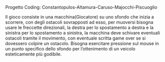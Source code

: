 Progetto Coding:
Constantopulos-Altamura-Caruso-Majocchi-Piscuoglio

Il gioco consiste in una macchina(Giocatore) su uno sfondo che inizia a scorrere, con degli ostacoli sovrapposti ad esso, per muoversi bisogna usare le freccette direzionali, la destra per lo spostamento a destra e la sinistra per lo spostamento a sinistra, la macchina deve schivare eventuali ostacoli tramite il movimento, con eventuale scritta game over se si dovessero colpire un ostacolo.
Bisogna esercitare pressione sul mouse in un punto specifico dello sfondo per l’ottenimento di un veicolo esteticamente più godibile.
